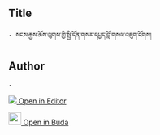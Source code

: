 ## Title
	- སངས་རྒྱས་ཆོས་ལུགས་ཀྱི་སྤྱི་དོན་གསར་དཔྱད་བློ་གསལ་འཇུག་ངོགས།

## Author
	- 



[<img src="https://img.icons8.com/color/25/000000/edit-property.png"> Open in Editor](http://editor.openpecha.org/P000751)

[<img width="25" src="https://library.bdrc.io/icons/BUDA-small.svg"> Open in Buda](https://library.bdrc.io/show/bdr:IE0OPP000751)
